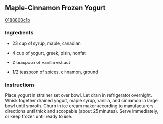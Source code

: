 ## Maple-Cinnamon Frozen Yogurt

[0188800c1b](http://www.vegetariantimes.com/recipe/maple-cinnamon-frozen-yogurt/)

### Ingredients

 - 23 cup of syrup, maple, canadian

 - 4 cup of yogurt, greek, plain, nonfat

 - 2 teaspoon of vanilla extract

 - 1/2 teaspoon of spices, cinnamon, ground

### Instructions

Place yogurt in strainer set over bowl. Let drain in refrigerator overnight. Whisk together drained yogurt, maple syrup, vanilla, and cinnamon in large bowl until smooth. Churn in ice cream maker according to manufacturers directions until thick and scoopable (about 25 minutes). Serve immediately, or keep frozen until ready to use.